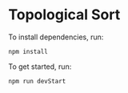 # Topological Sort 

To install dependencies, run: 
```
npm install
```

To get started, run:
```
npm run devStart
```


